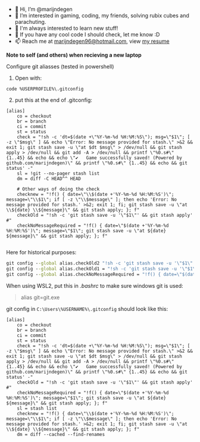- 👋 Hi, I’m @marijndegen
- 👀 I’m interested in gaming, coding, my friends, solving rubix cubes and parachuting.
- 🌱 I'm always interested to learn new stuff!
- 💞️ If you have any cool code I should check, let me know :D
- 📫 Reach me at marijndegen96@hotmail.com, view [my resume](http://marijndegen.nl)

**Note to self (and others) when recieving a new laptop**

Configure git aliasses (tested in powershell) 

1. Open with:

`code %USERPROFILE%\.gitconfig`

2. put this at the end of .gitconfig:

```
[alias]
	co = checkout
	br = branch
	ci = commit
	st = status
	check = "!sh -c 'dt=$(date +\"%Y-%m-%d %H:%M:%S\"); msg=\"$1\"; [ -z \"$msg\" ] && echo \"Error: No message provided for stash.\" >&2 && exit 1; git stash save -u \"at $dt $msg\" > /dev/null && git stash apply > /dev/null && git add -A > /dev/null && printf \"%0.s#\" {1..45} && echo && echo \"✔️   Game successfully saved! (Powered by github.com/marijndegen)\" && printf \"%0.s#\" {1..45} && echo && git status' -"
	sl = !git --no-pager stash list
	dm = diff -C HEAD^^ HEAD

	# Other ways of doing the check
	checknew = "!f() { date=\"\\$(date +'%Y-%m-%d %H:%M:%S')\"; message=\"\\$1\"; if [ -z \"\\$message\" ]; then echo 'Error: No message provided for stash.' >&2; exit 1; fi; git stash save -u \"at \\${date} \\${message}\" && git stash apply; }; f"
	checkOld = "!sh -c 'git stash save -u '\"$1\"' && git stash apply' #"
	checkNoMessageRequired = "!f() { date=\"$(date +'%Y-%m-%d %H:%M:%S')\"; message=\"$1\"; git stash save -u \"at ${date} ${message}\" && git stash apply; }; f"
	
```

Here for historical purposes:
```cmd
git config --global alias.checkOld2 "!sh -c 'git stash save -u '\"$1\"' && git stash apply' #"
git config --global alias.checkOld1 = "!sh -c 'git stash save -u '\"$1\"' && git stash apply' #"
git config --global alias.checkNoMessageRequired = "!f() { date=\"$(date +'%Y-%m-%d %H:%M:%S')\"; message=\"$1\"; git stash save -u \"at ${date} ${message}\" && git stash apply; }; f"
```

When using WSL2, put this in *.bashrc* to make sure windows git is used:

> alias git=git.exe

git config in `C:\Users\%USERNAME%\.gitconfig` should look like this:
```
[alias]
	co = checkout
	br = branch
	ci = commit
	st = status
	check = "!sh -c 'dt=$(date +\"%Y-%m-%d %H:%M:%S\"); msg=\"$1\"; [ -z \"$msg\" ] && echo \"Error: No message provided for stash.\" >&2 && exit 1; git stash save -u \"at $dt $msg\" > /dev/null && git stash apply > /dev/null && git add -A > /dev/null && printf \"%0.s#\" {1..45} && echo && echo \"✔️   Game successfully saved! (Powered by github.com/marijndegen)\" && printf \"%0.s#\" {1..45} && echo && git status' -"
	checkOld = "!sh -c 'git stash save -u '\"$1\"' && git stash apply' #"
	checkNoMessageRequired = "!f() { date=\"$(date +'%Y-%m-%d %H:%M:%S')\"; message=\"$1\"; git stash save -u \"at ${date} ${message}\" && git stash apply; }; f"
	sl = stash list
	checknew = "!f() { date=\"\\$(date +'%Y-%m-%d %H:%M:%S')\"; message=\"\\$1\"; if [ -z \"\\$message\" ]; then echo 'Error: No message provided for stash.' >&2; exit 1; fi; git stash save -u \"at \\${date} \\${message}\" && git stash apply; }; f"
	dm = diff --cached --find-renames

```

<!---
marijndegen/marijndegen is a ✨ special ✨ repository because its `README.md` (this file) appears on your GitHub profile.
You can click the Preview link to take a look at your changes.
--->
